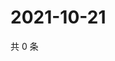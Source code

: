 # 2021-10-21

共 0 条

<!-- BEGIN WEIBO -->
<!-- 最后更新时间 Thu Oct 21 2021 12:11:15 GMT+0800 (China Standard Time) -->

<!-- END WEIBO -->
